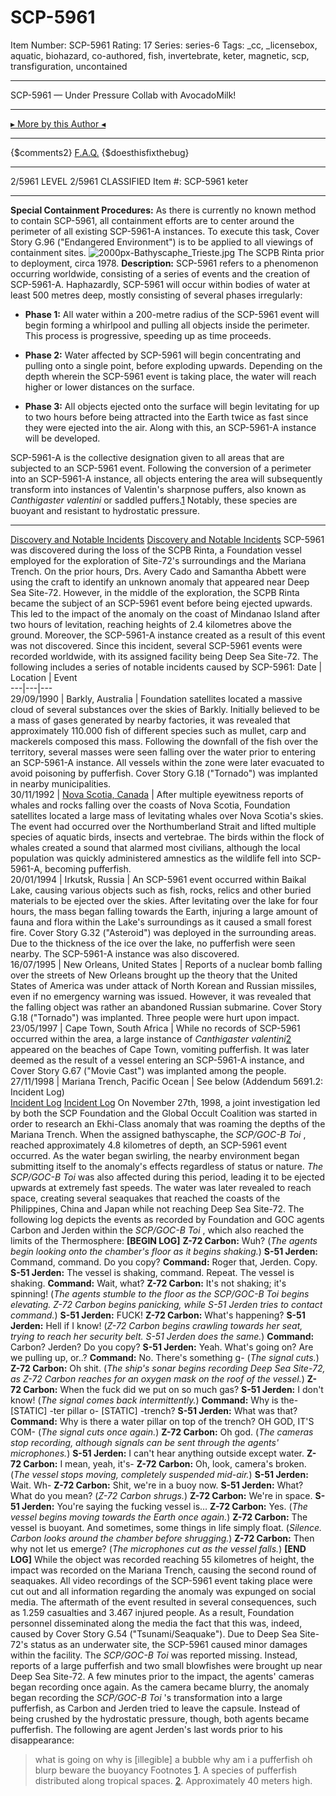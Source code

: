 # SCP-5961
Item Number: SCP-5961
Rating: 17
Series: series-6
Tags: _cc, _licensebox, aquatic, biohazard, co-authored, fish, invertebrate, keter, magnetic, scp, transfiguration, uncontained

---

SCP-5961 — Under Pressure
Collab with AvocadoMilk!
* * *
[▸ More by this Author ◂](https://scp-wiki.wikidot.com/roundabout)
* * *
{$comments2}
[F.A.Q.](https://scp-wiki.wikidot.com/component:info-ayers)
{$doesthisfixthebug}
* * *
2/5961 LEVEL 2/5961
CLASSIFIED
Item #: SCP-5961
keter
* * *
**Special Containment Procedures:** As there is currently no known method to contain SCP-5961, all containment efforts are to center around the perimeter of all existing SCP-5961-A instances. To execute this task, Cover Story G.96 ("Endangered Environment") is to be applied to all viewings of containment sites.
![2000px-Bathyscaphe_Trieste.jpg](https://upload.wikimedia.org/wikipedia/commons/thumb/3/36/Bathyscaphe_Trieste.jpg/2000px-Bathyscaphe_Trieste.jpg)
The SCPB Rinta prior to deployment, circa 1978.
**Description:** SCP-5961 refers to a phenomenon occurring worldwide, consisting of a series of events and the creation of SCP-5961-A. Haphazardly, SCP-5961 will occur within bodies of water at least 500 metres deep, mostly consisting of several phases irregularly:
  * **Phase 1:** All water within a 200-metre radius of the SCP-5961 event will begin forming a whirlpool and pulling all objects inside the perimeter. This process is progressive, speeding up as time proceeds.

  * **Phase 2:** Water affected by SCP-5961 will begin concentrating and pulling onto a single point, before exploding upwards. Depending on the depth wherein the SCP-5961 event is taking place, the water will reach higher or lower distances on the surface.

  * **Phase 3:** All objects ejected onto the surface will begin levitating for up to two hours before being attracted into the Earth twice as fast since they were ejected into the air. Along with this, an SCP-5961-A instance will be developed.

SCP-5961-A is the collective designation given to all areas that are subjected to an SCP-5961 event. Following the conversion of a perimeter into an SCP-5961-A instance, all objects entering the area will subsequently transform into instances of Valentin's sharpnose puffers, also known as _Canthigaster valentini_ or saddled puffers.[1](javascript:;)
Notably, these species are buoyant and resistant to hydrostatic pressure.
* * *
[Discovery and Notable Incidents](javascript:;)
[Discovery and Notable Incidents](javascript:;)
SCP-5961 was discovered during the loss of the SCPB Rinta, a Foundation vessel employed for the exploration of Site-72's surroundings and the Mariana Trench. On the prior hours, Drs. Avery Cado and Samantha Abbett were using the craft to identify an unknown anomaly that appeared near Deep Sea Site-72.
However, in the middle of the exploration, the SCPB Rinta became the subject of an SCP-5961 event before being ejected upwards. This led to the impact of the anomaly on the coast of Mindanao Island after two hours of levitation, reaching heights of 2.4 kilometres above the ground. Moreover, the SCP-5961-A instance created as a result of this event was not discovered.
Since this incident, several SCP-5961 events were recorded worldwide, with its assigned facility being Deep Sea Site-72. The following includes a series of notable incidents caused by SCP-5961:
Date | Location | Event  
---|---|---  
29/09/1990 | Barkly, Australia | Foundation satellites located a massive cloud of several substances over the skies of Barkly. Initially believed to be a mass of gases generated by nearby factories, it was revealed that approximately 110.000 fish of different species such as mullet, carp and mackerels composed this mass. Following the downfall of the fish over the territory, several masses were seen falling over the water prior to entering an SCP-5961-A instance. All vessels within the zone were later evacuated to avoid poisoning by pufferfish. Cover Story G.18 ("Tornado") was implanted in nearby municipalities.  
30/11/1992 | [Nova Scotia, Canada](/the-fishing-council) | After multiple eyewitness reports of whales and rocks falling over the coasts of Nova Scotia, Foundation satellites located a large mass of levitating whales over Nova Scotia's skies. The event had occurred over the Northumberland Strait and lifted multiple species of aquatic birds, insects and vertebrae. The birds within the flock of whales created a sound that alarmed most civilians, although the local population was quickly administered amnestics as the wildlife fell into SCP-5961-A, becoming pufferfish.  
20/01/1994 | Irkutsk, Russia | An SCP-5961 event occurred within Baikal Lake, causing various objects such as fish, rocks, relics and other buried materials to be ejected over the skies. After levitating over the lake for four hours, the mass began falling towards the Earth, injuring a large amount of fauna and flora within the Lake's surroundings as it caused a small forest fire. Cover Story G.32 ("Asteroid") was deployed in the surrounding areas. Due to the thickness of the ice over the lake, no pufferfish were seen nearby. The SCP-5961-A instance was also discovered.  
16/07/1995 | New Orleans, United States | Reports of a nuclear bomb falling over the streets of New Orleans brought up the theory that the United States of America was under attack of North Korean and Russian missiles, even if no emergency warning was issued. However, it was revealed that the falling object was rather an abandoned Russian submarine. Cover Story G.18 ("Tornado") was implanted. Three people were hurt upon impact.  
23/05/1997 | Cape Town, South Africa | While no records of SCP-5961 occurred within the area, a large instance of _Canthigaster valentini_[2](javascript:;) appeared on the beaches of Cape Town, vomiting pufferfish. It was later deemed as the result of a vessel entering an SCP-5961-A instance, and Cover Story G.67 ("Movie Cast") was implanted among the people.  
27/11/1998 | Mariana Trench, Pacific Ocean | See below (Addendum 5691.2: Incident Log)  
[Incident Log](javascript:;)
[Incident Log](javascript:;)
On November 27th, 1998, a joint investigation led by both the SCP Foundation and the Global Occult Coalition was started in order to research an Ekhi-Class anomaly that was roaming the depths of the Mariana Trench. When the assigned bathyscaphe, the _SCP/GOC-B Toi_ , reached approximately 4.8 kilometres of depth, an SCP-5961 event occurred.
As the water began swirling, the nearby environment began submitting itself to the anomaly's effects regardless of status or nature. _The SCP/GOC-B Toi_ was also affected during this period, leading it to be ejected upwards at extremely fast speeds. The water was later revealed to reach space, creating several seaquakes that reached the coasts of the Philippines, China and Japan while not reaching Deep Sea Site-72.
The following log depicts the events as recorded by Foundation and GOC agents Carbon and Jerden within the _SCP/GOC-B Toi_ , which also reached the limits of the Thermosphere:
**[BEGIN LOG]**
**Z-72 Carbon:** Wuh?
(_The agents begin looking onto the chamber's floor as it begins shaking._)
**S-51 Jerden:** Command, command. Do you copy?
**Command:** Roger that, Jerden. Copy.
**S-51 Jerden:** The vessel is shaking, command. Repeat. The vessel is shaking.
**Command:** Wait, what?
**Z-72 Carbon:** It's not shaking; it's spinning!
(_The agents stumble to the floor as the SCP/GOC-B Toi begins elevating. Z-72 Carbon begins panicking, while S-51 Jerden tries to contact command._)
**S-51 Jerden:** FUCK!
**Z-72 Carbon:** What's happening?
**S-51 Jerden:** Hell if I know!
(_Z-72 Carbon begins crawling towards her seat, trying to reach her security belt. S-51 Jerden does the same._)
**Command:** Carbon? Jerden? Do you copy?
**S-51 Jerden:** Yeah. What's going on? Are we pulling up, or..?
**Command:** No. There's something g-
(_The signal cuts._)
**Z-72 Carbon:** Oh shit.
(_The ship's sonar begins recording Deep Sea Site-72, as Z-72 Carbon reaches for an oxygen mask on the roof of the vessel._)
**Z-72 Carbon:** When the fuck did we put on so much gas?
**S-51 Jerden:** I don't know!
(_The signal comes back intermittently._)
**Command:** Why is the- [STATIC] -ter pillar o- [STATIC] -trench?
**S-51 Jerden:** What was that?
**Command:** Why is there a water pillar on top of the trench? OH GOD, IT'S COM-
(_The signal cuts once again._)
**Z-72 Carbon:** Oh god.
(_The cameras stop recording, although signals can be sent through the agents' microphones._)
**S-51 Jerden:** I can't hear anything outside except water.
**Z-72 Carbon:** I mean, yeah, it's-
**Z-72 Carbon:** Oh, look, camera's broken.
(_The vessel stops moving, completely suspended mid-air._)
**S-51 Jerden:** Wait. Wh-
**Z-72 Carbon:** Shit, we're in a buoy now.
**S-51 Jerden:** What? What do you mean?
(_Z-72 Carbon shrugs._)
**Z-72 Carbon:** We're in space.
**S-51 Jerden:** You're saying the fucking vessel is…
**Z-72 Carbon:** Yes.
(_The vessel begins moving towards the Earth once again._)
**Z-72 Carbon:** The vessel is buoyant. And sometimes, some things in life simply float.
(_Silence. Carbon looks around the chamber before shrugging._)
**Z-72 Carbon:** Then why not let us emerge?
(_The microphones cut as the vessel falls._)
**[END LOG]**
While the object was recorded reaching 55 kilometres of height, the impact was recorded on the Mariana Trench, causing the second round of seaquakes. All video recordings of the SCP-5961 event taking place were cut out and all information regarding the anomaly was expunged on social media.
The aftermath of the event resulted in several consequences, such as 1.259 casualties and 3.467 injured people. As a result, Foundation personnel disseminated along the media the fact that this was, indeed, caused by Cover Story G.54 ("Tsunami/Seaquake"). Due to Deep Sea Site-72's status as an underwater site, the SCP-5961 caused minor damages within the facility.
The _SCP/GOC-B Toi_ was reported missing. Instead, reports of a large pufferfish and two small blowfishes were brought up near Deep Sea Site-72.
A few minutes prior to the impact, the agents' cameras began recording once again. As the camera became blurry, the anomaly began recording the _SCP/GOC-B Toi_ 's transformation into a large pufferfish, as Carbon and Jerden tried to leave the capsule. Instead of being crushed by the hydrostatic pressure, though, both agents became pufferfish.
The following are agent Jerden's last words prior to his disappearance:
> what is going on
> why is [illegible] a bubble
> why am i a pufferfish
> oh
> blurp
> beware the buoyancy
Footnotes
[1](javascript:;). A species of pufferfish distributed along tropical spaces.
[2](javascript:;). Approximately 40 meters high.